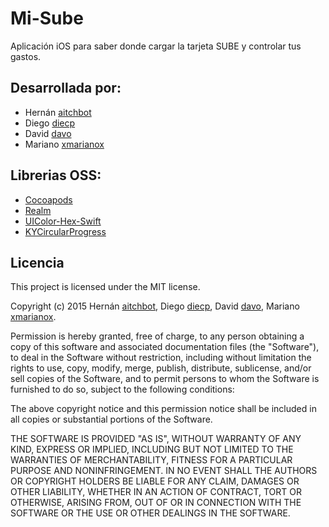 # Mi-Sube
Aplicación iOS para saber donde cargar la tarjeta SUBE y controlar tus gastos.

## Desarrollada por:
* Hernán [aitchbot](https://github.com/aitchbot)
* Diego [diecp](https://github.com/diecp)
* David [davo](https://github.com/davo)
* Mariano [xmarianox](https://github.com/xmarianox)

## Librerias OSS:
* [Cocoapods](https://cocoapods.org/)
* [Realm](https://realm.io/)
* [UIColor-Hex-Swift](https://github.com/yeahdongcn/UIColor-Hex-Swift)
* [KYCircularProgress](https://github.com/kentya6/KYCircularProgress)

## Licencia
This project is licensed under the MIT license.

Copyright (c) 2015 Hernán [aitchbot](https://github.com/aitchbot),
				   Diego [diecp](https://github.com/diecp),
				   David [davo](https://github.com/davo),
				   Mariano [xmarianox](https://github.com/xmarianox).

Permission is hereby granted, free of charge, to any person obtaining a copy
of this software and associated documentation files (the "Software"), to deal
in the Software without restriction, including without limitation the rights
to use, copy, modify, merge, publish, distribute, sublicense, and/or sell
copies of the Software, and to permit persons to whom the Software is
furnished to do so, subject to the following conditions:

The above copyright notice and this permission notice shall be included in
all copies or substantial portions of the Software.

THE SOFTWARE IS PROVIDED "AS IS", WITHOUT WARRANTY OF ANY KIND, EXPRESS OR
IMPLIED, INCLUDING BUT NOT LIMITED TO THE WARRANTIES OF MERCHANTABILITY,
FITNESS FOR A PARTICULAR PURPOSE AND NONINFRINGEMENT. IN NO EVENT SHALL THE
AUTHORS OR COPYRIGHT HOLDERS BE LIABLE FOR ANY CLAIM, DAMAGES OR OTHER
LIABILITY, WHETHER IN AN ACTION OF CONTRACT, TORT OR OTHERWISE, ARISING FROM,
OUT OF OR IN CONNECTION WITH THE SOFTWARE OR THE USE OR OTHER DEALINGS IN
THE SOFTWARE.